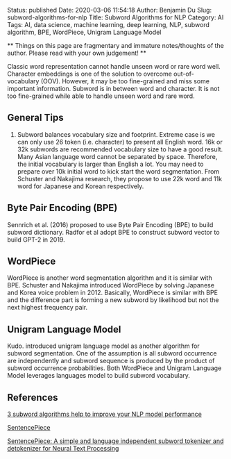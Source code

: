 Status: published
Date: 2020-03-06 11:54:18
Author: Benjamin Du
Slug: subword-algorithms-for-nlp
Title: Subword Algorithms for NLP
Category: AI
Tags: AI, data science, machine learning, deep learning, NLP, subword algorithm, BPE, WordPiece, Unigram Language Model

**
Things on this page are fragmentary and immature notes/thoughts of the author.
Please read with your own judgement!
**

Classic word representation cannot handle unseen word or rare word well. 
Character embeddings is one of the solution to overcome out-of-vocabulary (OOV). 
However, 
it may be too fine-grained and miss some important information. 
Subword is in between word and character. 
It is not too fine-grained while able to handle unseen word and rare word.

## General Tips

1. Subword balances vocabulary size and footprint. 
    Extreme case is we can only use 26 token (i.e. character) to present all English word. 
    16k or 32k subwords are recommended vocabulary size to have a good result.
    Many Asian language word cannot be separated by space. 
    Therefore, 
    the initial vocabulary is larger than English a lot. 
    You may need to prepare over 10k initial word to kick start the word segmentation. 
    From Schuster and Nakajima research, 
    they propose to use 22k word and 11k word for Japanese and Korean respectively.

## Byte Pair Encoding (BPE)

Sennrich et al. (2016) proposed to use Byte Pair Encoding (BPE) to build subword dictionary. 
Radfor et al adopt BPE to construct subword vector to build GPT-2 in 2019.

## WordPiece

WordPiece is another word segmentation algorithm and it is similar with BPE. 
Schuster and Nakajima introduced WordPiece by solving Japanese and Korea voice problem in 2012. 
Basically, 
WordPiece is similar with BPE and the difference part is forming a new subword by likelihood but not the next highest frequency pair.

## Unigram Language Model

Kudo. introduced unigram language model as another algorithm for subword segmentation. One of the assumption is all subword occurrence are independently and subword sequence is produced by the product of subword occurrence probabilities. Both WordPiece and Unigram Language Model leverages languages model to build subword vocabulary.

## References

[3 subword algorithms help to improve your NLP model performance](https://medium.com/@makcedward/how-subword-helps-on-your-nlp-model-83dd1b836f46)

[SentencePiece](https://github.com/google/sentencepiece)

[SentencePiece: A simple and language independent subword tokenizer and detokenizer for Neural Text Processing](https://arxiv.org/pdf/1808.06226.pdf)